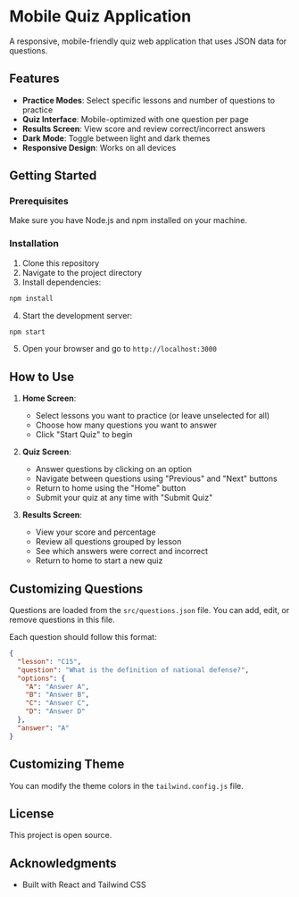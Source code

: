 # Mobile Quiz Application

A responsive, mobile-friendly quiz web application that uses JSON data for questions.

## Features

- **Practice Modes**: Select specific lessons and number of questions to practice
- **Quiz Interface**: Mobile-optimized with one question per page
- **Results Screen**: View score and review correct/incorrect answers
- **Dark Mode**: Toggle between light and dark themes
- **Responsive Design**: Works on all devices

## Getting Started

### Prerequisites

Make sure you have Node.js and npm installed on your machine.

### Installation

1. Clone this repository
2. Navigate to the project directory
3. Install dependencies:

```bash
npm install
```

4. Start the development server:

```bash
npm start
```

5. Open your browser and go to `http://localhost:3000`

## How to Use

1. **Home Screen**: 
   - Select lessons you want to practice (or leave unselected for all)
   - Choose how many questions you want to answer
   - Click "Start Quiz" to begin

2. **Quiz Screen**:
   - Answer questions by clicking on an option
   - Navigate between questions using "Previous" and "Next" buttons
   - Return to home using the "Home" button
   - Submit your quiz at any time with "Submit Quiz"

3. **Results Screen**:
   - View your score and percentage
   - Review all questions grouped by lesson
   - See which answers were correct and incorrect
   - Return to home to start a new quiz

## Customizing Questions

Questions are loaded from the `src/questions.json` file. You can add, edit, or remove questions in this file.

Each question should follow this format:

```json
{
  "lesson": "C15",
  "question": "What is the definition of national defense?",
  "options": {
    "A": "Answer A",
    "B": "Answer B",
    "C": "Answer C",
    "D": "Answer D"
  },
  "answer": "A"
}
```

## Customizing Theme

You can modify the theme colors in the `tailwind.config.js` file.

## License

This project is open source.

## Acknowledgments

- Built with React and Tailwind CSS 